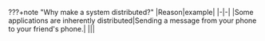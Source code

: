 ???+note "Why make a system distributed?"
    |Reason|example|
    |-|-|
    |Some applications are inherently distributed|Sending a message from your phone to your friend's phone.|
    |||